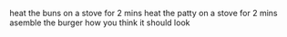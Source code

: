 heat the buns on a stove for 2 mins
heat the patty on a stove for 2 mins
asemble the burger how you think it should look
